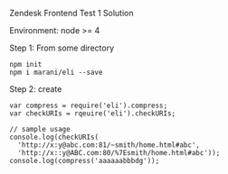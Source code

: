 Zendesk Frontend Test 1 Solution

Environment: node >= 4

Step 1: From some directory
```
npm init
npm i marani/eli --save
```

Step 2: create
```
var compress = require('eli').compress;
var checkURIs = rqeuire('eli').checkURIs;

// sample usage
console.log(checkURIs(
  'http://x:y@abc.com:81/~smith/home.html#abc',
  'http://x::y@ABC.com:80/%7Esmith/home.html#abc'));
console.log(compress('aaaaaabbbdg'));
```
